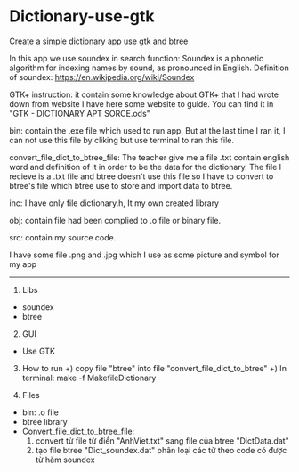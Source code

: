 # Dictionary-use-gtk
Create a simple dictionary app use gtk and btree

In this app we use soundex in search function:
Soundex is a phonetic algorithm for indexing names by sound, as pronounced in English. 
Definition of soundex: https://en.wikipedia.org/wiki/Soundex

GTK+ instruction: it contain some knowledge about GTK+ that I had wrote down from website
I have here some website to guide. You can find it in "GTK - DICTIONARY APT SORCE.ods"

bin: contain the .exe file which used to run app. 
But at the last time I ran it, I can not use this file by cliking but use terminal to ran this file.

convert_file_dict_to_btree_file: The teacher give me a file .txt contain english word and definition of it in order to be the data for the dictionary.
The file I recieve is a .txt file and btree doesn't use this file so I have to convert to btree's file which btree use to store and import data to btree.

inc: I have only file dictionary.h, It my own created library

obj: contain file had been complied to .o file or binary file.

src: contain my source code.

I have some file .png and .jpg which I use as some picture and symbol for my app

**************************************************************************

1. Libs
- soundex
- btree

2. GUI
- Use GTK

3. How to run
+) copy file "btree" into file "convert_file_dict_to_btree"
+) In terminal: make -f MakefileDictionary 

4. Files 
- bin: .o file
- btree library
- Convert_file_dict_to_btree_file: 
	1) convert từ file từ điển "AnhViet.txt" sang file của btree "DictData.dat"
	2) tạo file btree "Dict_soundex.dat" phân loại các từ theo code có được từ hàm soundex 
